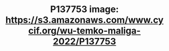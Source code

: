 ---
title: "P137753
image: https://s3.amazonaws.com/www.cycif.org/wu-temko-maliga-2022/P137753"
layout: osd-exhibit
paper: config-wu-temko-maliga-2022
figure: P137753
---